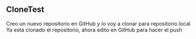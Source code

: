 ## CloneTest
Creo un nuevo repositorio en GitHub y lo voy a clonar para repositorio local
Ya está clonado el repositorio, ahora edito en GitHub para hacer el push

